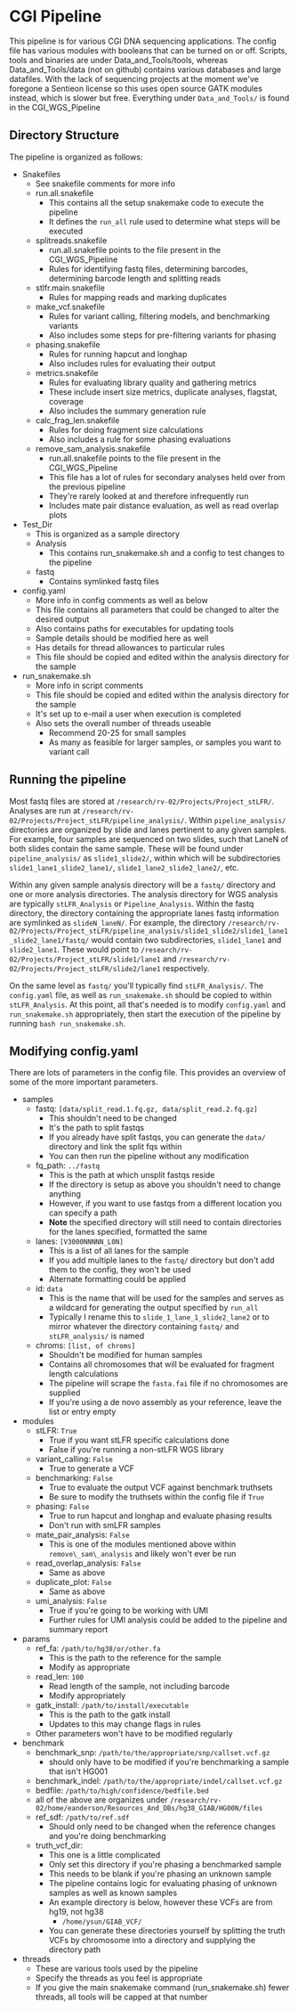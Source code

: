 # CGI Pipeline

This pipeline is for various CGI DNA sequencing applications.
The config file has various modules with booleans that can be turned on or off.
Scripts, tools and binaries are under Data_and_Tools/tools,
whereas Data_and_Tools/data (not on github) contains various databases and large datafiles.
With the lack of sequencing projects at the moment we've foregone a Sentieon license so this uses open source GATK modules instead, which is slower but free.
Everything under `Data_and_Tools/` is found in the CGI_WGS_Pipeline

## Directory Structure

The pipeline is organized as follows:

- Snakefiles
    - See snakefile comments for more info
    - run.all.snakefile
        - This contains all the setup snakemake code to execute the pipeline
        - It defines the `run_all` rule used to determine what steps will be executed
    - splitreads.snakefile
        - run.all.snakefile points to the file present in the CGI_WGS_Pipeline
        - Rules for identifying fastq files, determining barcodes, determining barcode length and splitting reads
    - stlfr.main.snakefile
        - Rules for mapping reads and marking duplicates
    - make\_vcf.snakefile
        - Rules for variant calling, filtering models, and benchmarking variants
        - Also includes some steps for pre-filtering variants for phasing
    - phasing.snakefile
        - Rules for running hapcut and longhap
        - Also includes rules for evaluating their output
    - metrics.snakefile
        - Rules for evaluating library quality and gathering metrics
        - These include insert size metrics, duplicate analyses, flagstat, coverage
        - Also includes the summary generation rule
    - calc\_frag\_len.snakefile
        - Rules for doing fragment size calculations
        - Also includes a rule for some phasing evaluations
    - remove\_sam\_analysis.snakefile
        - run.all.snakefile points to the file present in the CGI_WGS_Pipeline
        - This file has a lot of rules for secondary analyses held over from the previous pipeline
        - They're rarely looked at and therefore infrequently run
        - Includes mate pair distance evaluation, as well as read overlap plots
- Test\_Dir
    - This is organized as a sample directory
    - Analysis
        - This contains run_snakemake.sh and a config to test changes to the pipeline
    - fastq
        - Contains symlinked fastq files
- config.yaml
    - More info in config comments as well as below
    - This file contains all parameters that could be changed to alter the desired output
    - Also contains paths for executables for updating tools
    - Sample details should be modified here as well
    - Has details for thread allowances to particular rules
    - This file should be copied and edited within the analysis directory for the sample
- run\_snakemake.sh
    - More info in script comments
    - This file should be copied and edited within the analysis directory for the sample
    - It's set up to e-mail a user when execution is completed
    - Also sets the overall number of threads useable
        - Recommend 20-25 for small samples
        - As many as feasible for larger samples, or samples you want to variant call

## Running the pipeline

Most fastq files are stored at `/research/rv-02/Projects/Project_stLFR/`.
Analyses are run at `/research/rv-02/Projects/Project_stLFR/pipeline_analysis/`.
Within `pipeline_analysis/` directories are organized by slide and lanes pertinent to any given samples.
For example, four samples are sequenced on two slides, such that LaneN of both slides contain the same sample.
These will be found under `pipeline_analysis/` as `slide1_slide2/`, within which will be subdirectories `slide1_lane1_slide2_lane1/`, `slide1_lane2_slide2_lane2/`, etc.

Within any given sample analysis directory will be a `fastq/` directory and one or more analysis directories.
The analysis directory for WGS analysis are typically `stLFR_Analysis` or `Pipeline_Analysis`.
Within the fastq directory, the directory containing the appropriate lanes fastq information are symlinked as `slideN_laneN/`.
For example, the  directory `/research/rv-02/Projects/Project_stLFR/pipeline_analysis/slide1_slide2/slide1_lane1_slide2_lane1/fastq/` would contain two subdirectories, `slide1_lane1` and `slide2_lane1`.
These would point to `/research/rv-02/Projects/Project_stLFR/slide1/lane1` and `/research/rv-02/Projects/Project_stLFR/slide2/lane1` respectively.

On the same level as `fastq/` you'll typically find `stLFR_Analysis/`.
The `config.yaml` file, as well as `run_snakemake.sh` should be copied to within `stLFR_Analysis`.
At this point, all that's needed is to modify `config.yaml` and `run_snakemake.sh` appropriately, then start the execution of the pipeline by running `bash run_snakemake.sh`.

## Modifying config.yaml

There are lots of parameters in the config file. This provides an overview of some of the more important parameters.

- samples
    - fastq: `[data/split_read.1.fq.gz, data/split_read.2.fq.gz]`
        - This shouldn't need to be changed
        - It's the path to split fastqs
        - If you already have split fastqs, you can generate the `data/` directory and link the split fqs within
        - You can then run the pipeline without any modification
    - fq\_path: `../fastq`
        - This is the path at which unsplit fastqs reside
        - If the directory is setup as above you shouldn't need to change anything
        - However, if you want to use fastqs from a different location you can specify a path
        - __Note__ the specified directory will still need to contain directories for the lanes specified, formatted the same
    - lanes: `[V3000NNNNN_L0N]`
        - This is a list of all lanes for the sample
        - If you add multiple lanes to the `fastq/` directory but don't add them to the config, they won't be used
        - Alternate formatting could be applied
    - id: `data`
        - This is the name that will be used for the samples and serves as a wildcard for generating the output specified by `run_all`
        - Typically I rename this to `slide_1_lane_1_slide2_lane2` or to mirror whatever the directory containing `fastq/` and `stLFR_analysis/` is named
    - chroms: `[list, of chroms]`
        - Shouldn't be modified for human samples
        - Contains all chromosomes that will be evaluated for fragment length calculations
        - The pipeline will scrape the `fasta.fai` file if no chromosomes are supplied
        - If you're using a de novo assembly as your reference, leave the list or entry empty
- modules
    - stLFR: `True`
        - True if you want stLFR specific calculations done
        - False if you're running a non-stLFR WGS library
    - variant\_calling: `False`
        - True to generate a VCF
    - benchmarking: `False`
        - True to evaluate the output VCF against benchmark truthsets
        - Be sure to modify the truthsets within the config file if `True`
    - phasing: `False`
        - True to run hapcut and longhap and evaluate phasing results
        - Don't run with smLFR samples
    - mate\_pair\_analysis: `False`
        - This is one of the modules mentioned above within `remove\_sam\_analysis` and likely won't ever be run
    - read\_overlap\_analysis: `False`
        - Same as above
    - duplicate\_plot: `False`
        - Same as above
    - umi\_analysis: `False`
        - True if you're going to be working with UMI
        - Further rules for UMI analysis could be added to the pipeline and summary report
- params
    - ref\_fa: `/path/to/hg38/or/other.fa`
        - This is the path to the reference for the sample
        - Modify as appropriate
    - read\_len: `100`
        - Read length of the sample, not including barcode
        - Modify appropriately
    - gatk\_install: `/path/to/install/executable`
        - This is the path to the gatk install
        - Updates to this may change flags in rules
    - Other parameters won't have to be modified regularly
- benchmark
    - benchmark\_snp: `/path/to/the/appropriate/snp/callset.vcf.gz`
        - should only have to be modified if you're benchmarking a sample that isn't HG001
    - benchmark\_indel: `/path/to/the/appropriate/indel/callset.vcf.gz`
    - bedfile: `/path/to/high/confidence/bedfile.bed`
    - all of the above are organizes under `/research/rv-02/home/eanderson/Resources_And_DBs/hg38_GIAB/HG00N/files`
    - ref\_sdf: `/path/to/ref.sdf`
        - Should only need to be changed when the reference changes and you're doing benchmarking
    - truth\_vcf\_dir:
        - This one is a little complicated
        - Only set this directory if you're phasing a benchmarked sample
        - This needs to be blank if you're phasing an unknown sample
        - The pipeline contains logic for evaluating phasing of unknown samples as well as known samples
        - An example directory is below, however these VCFs are from hg19, not hg38
            - `/home/ysun/GIAB_VCF/`
        - You can generate these directories yourself by splitting the truth VCFs by chromosome into a directory and supplying the directory path
- threads
    - These are various tools used by the pipeline
    - Specify the threads as you feel is appropriate
    - If you give the main snakemake command (run\_snakemake.sh) fewer threads, all tools will be capped at that number
